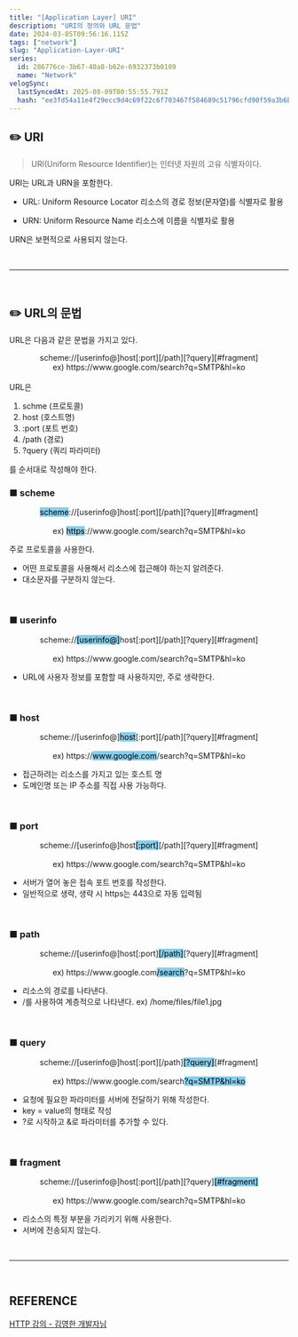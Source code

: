 ```yaml
---
title: "[Application Layer] URI"
description: "URI의 정의와 URL 문법"
date: 2024-03-05T09:56:16.115Z
tags: ["network"]
slug: "Application-Layer-URI"
series:
  id: 286776ce-3b67-40a8-b62e-6932373b0109
  name: "Network"
velogSync:
  lastSyncedAt: 2025-08-09T00:55:55.791Z
  hash: "ee3fd54a11e4f29ecc9d4c69f22c6f703467f584689c51796cfd90f59a3b6b86"
---
```



## ✏️ URI
> URI(Uniform Resource Identifier)는 인터넷 자원의 고유 식별자이다.

URI는 URL과 URN을 포함한다.

- URL: Uniform Resource Locator
리소스의 경로 정보(문자열)를 식별자로 활용

- URN: Uniform Resource Name
리소스에 이름을 식별자로 활용

URN은 보편적으로 사용되지 않는다.


<br>

---

<br>

## ✏️ URL의 문법
URL은 다음과 같은 문법을 가지고 있다.

<center>scheme://[userinfo@]host[:port][/path][?query][#fragment]
<br></center>
<center>ex) https://www.google.com/search?q=SMTP&hl=ko</center>

<br>
URL은 

1. schme (프로토콜)
2. host (호스트명)
3. :port (포트 번호)
4. /path (경로)
5. ?query (쿼리 파라미터)

를 순서대로 작성해야 한다.

### ■ scheme
<center><span style = "background-color:skyblue; color:black">scheme</span>://[userinfo@]host[:port][/path][?query][#fragment]</center><br>
<center>ex) <span style = "background-color:skyblue; color:black">https</span>://www.google.com/search?q=SMTP&hl=ko</center>

주로 프로토콜을 사용한다.

- 어떤 프로토콜을 사용해서 리소스에 접근해야 하는지 알려준다.
- 대소문자를 구분하지 않는다.


<br>

### ■ userinfo
<center>scheme://<span style = "background-color:skyblue; color:black">[userinfo@]</span>host[:port][/path][?query][#fragment]</center><br>
<center>ex) https://www.google.com/search?q=SMTP&hl=ko</center>

- URL에 사용자 정보를 포함할 때 사용하지만, 주로 생략한다.

<br>

### ■ host
<center>scheme://[userinfo@]<span style = "background-color:skyblue; color:black">host</span>[:port][/path][?query][#fragment]</center><br>
<center>ex) https://<span style = "background-color:skyblue; color:black">www.google.com</span>/search?q=SMTP&hl=ko</center>

- 접근하려는 리소스를 가지고 있는 호스트 명
- 도메인명 또는 IP 주소를 직접 사용 가능하다.

<br>

### ■ port
<center>scheme://[userinfo@]host<span style = "background-color:skyblue; color:black">[:port]</span>[/path][?query][#fragment]</center><br>
<center>ex) https://www.google.com/search?q=SMTP&hl=ko</center>

- 서버가 열어 놓은 접속 포트 번호를 작성한다.
- 일반적으로 생략, 생략 시 https는 443으로 자동 입력됨
<br>

### ■ path
<center>scheme://[userinfo@]host[:port]<span style = "background-color:skyblue; color:black">[/path]</span>[?query][#fragment]</center><br>
<center>ex) https://www.google.com<span style = "background-color:skyblue; color:black">/search</span>?q=SMTP&hl=ko</center>

- 리소스의 경로를 나타낸다.
- /를 사용하여 계층적으로 나타낸다.
ex) /home/files/file1.jpg

<br>

### ■ query
<center>scheme://[userinfo@]host[:port][/path]<span style = "background-color:skyblue; color:black">[?query]</span>[#fragment]</center><br>
<center>ex) https://www.google.com/search<span style = "background-color:skyblue; color:black">?q=SMTP&hl=ko</span></center>

- 요청에 필요한 파라미터를 서버에 전달하기 위해 작성한다.
- key = value의 형태로 작성
- ?로 시작하고 &로 파라미터를 추가할 수 있다.

<br>

### ■ fragment
<center>scheme://[userinfo@]host[:port][/path][?query]<span style = "background-color:skyblue; color:black">[#fragment]</span></center><br>
<center>ex) https://www.google.com/search?q=SMTP&hl=ko</center>


- 리소스의 특정 부분을 가리키기 위해 사용한다.
- 서버에 전송되지 않는다.

<br>

---

<br>

## REFERENCE

<a href= "https://www.inflearn.com/course/http-%EC%9B%B9-%EB%84%A4%ED%8A%B8%EC%9B%8C%ED%81%AC/dashboard">HTTP 강의 - 김영한 개발자님</a>

